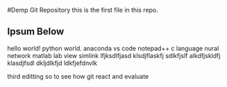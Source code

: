 #Demp Git Repository
this is the first file in this repo.

## Ipsum Below 
hello world!
python world.
anaconda 
vs code 
notepad++
c language
nural network 
matlab
lab view
simlink
lfjksdlfjasd
klsdjflaskfj
sdlkfjslf
alkdfjskldfj 
klasdjfsdl
dkljdlkfjd
ldkfjefdnvlk

third editting 
so to see how git react and evaluate